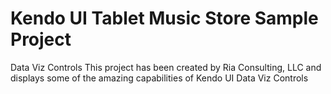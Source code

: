 # Kendo UI Tablet Music Store Sample Project

Data Viz Controls
This project has been created by Ria Consulting, LLC and displays some of the 
amazing capabilities of Kendo UI Data Viz Controls

